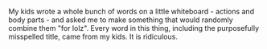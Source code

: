 My kids wrote a whole bunch of words on a little whiteboard - actions and body parts - and asked me to make something that would randomly combine them "for lolz". Every word in this thing, including the purposefully misspelled title, came from my kids. It is ridiculous. 
